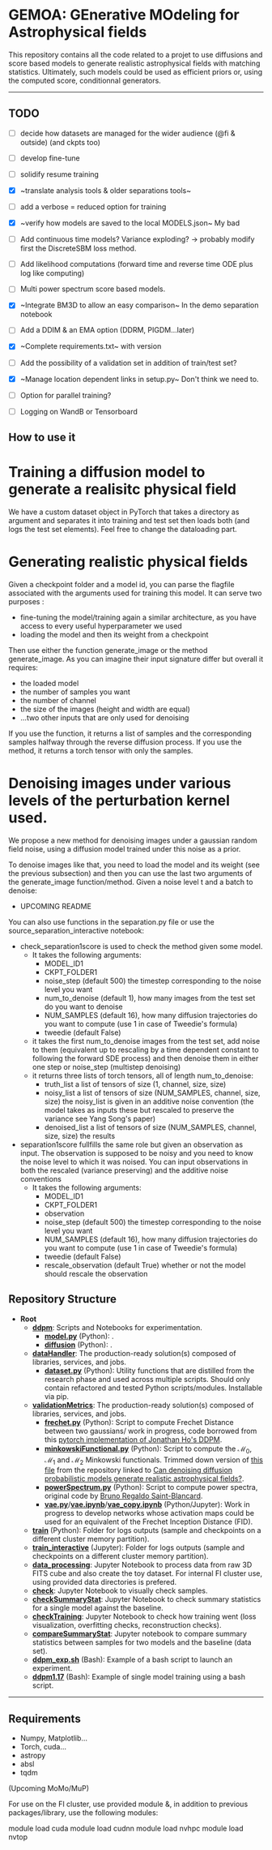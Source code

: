 # GEMOA: GEnerative MOdeling for Astrophysical fields

This repository contains all the code related to a projet to use diffusions and score based models to generate realistic astrophysical fields with matching statistics. Ultimately, such models could be used as efficient priors or, using the computed score, conditionnal generators.

<!-- Source Separations with simulation informed priors SSSIP ?-->
---

## TODO 

- [ ] decide how datasets are managed for the wider audience (@fi & outside) (and ckpts too)
- [ ] develop fine-tune
- [ ] solidify resume training
- [X] ~translate analysis tools & older separations tools~
- [ ] add a verbose = reduced option for training
- [X] ~verify how models are saved to the local MODELS.json~ My bad
- [ ] Add continuous time models? Variance exploding? -> probably modify first the DiscreteSBM loss method.
- [ ] Add likelihood computations (forward time and reverse time ODE plus log like computing)
- [ ] Multi power spectrum score based models.
- [X] ~Integrate BM3D to allow an easy comparison~ In the demo separation notebook
- [ ] Add a DDIM & an EMA option (DDRM, PIGDM...later)
- [X] ~Complete requirements.txt~ with version
- [ ] Add the possibility of a validation set in addition of train/test set?
- [X] ~Manage location dependent links in setup.py~ Don't think we need to.
- [ ] Option for parallel training?
- [ ] Logging on WandB or Tensorboard


## How to use it

# Training a diffusion model to generate a realisitc physical field

We have a custom dataset object in PyTorch that takes a directory as argument and separates it into training and test set then loads both (and logs the test set elements).
Feel free to change the dataloading part.

# Generating realistic physical fields

Given a checkpoint folder and a model id, you can parse the flagfile associated with the arguments used for training this model. It can serve two purposes : 
- fine-tuning the model/training again a similar architecture, as you have access to every useful hyperparameter we used
- loading the model and then its weight from a checkpoint

Then use either the function generate_image or the method generate_image. As you can imagine their input signature differ but overall it requires:
- the loaded model
- the number of samples you want
- the number of channel
- the size of the images (height and width are equal)
- ...two other inputs that are only used for denoising

If you use the function, it returns a list of samples and the corresponding samples halfway through the reverse diffusion process. If you use the method, it returns a torch tensor with only the samples.

# Denoising images under various levels of the perturbation kernel used.

We propose a new method for denoising images under a gaussian random field noise, using a diffusion model trained under this noise as a prior. 

To denoise images like that, you need to load the model and its weight (see the previous subsection) and then you can use the last two arguments of the generate_image function/method. Given a noise level t and a batch to denoise:
- UPCOMING README

You can also use functions in the separation.py file or use the source_separation_interactive notebook:
- check_separation1score is used to check the method given some model. 
  - It takes the following arguments:
    - MODEL_ID1
    - CKPT_FOLDER1
    - noise_step (default 500) the timestep corresponding to the noise level you want
    - num_to_denoise (default 1), how many images from the test set do you want to denoise
    - NUM_SAMPLES (default 16), how many diffusion trajectories do you want to compute (use 1 in case of Tweedie's formula)
    - tweedie (default False)
  - it takes the first num_to_denoise images from the test set, add noise to them (equivalent up to rescaling by a time dependent constant to following the forward SDE process) and then denoise them in either one step or noise_step (multistep denoising)
  - it returns three lists of torch tensors, all of length num_to_denoise:
    - truth_list a list of tensors of size (1, channel, size, size)
    - noisy_list a list of tensors of size (NUM_SAMPLES, channel, size, size) the noisy_list is given in an additive noise convention (the model takes as inputs these but rescaled to preserve the variance see Yang Song's paper)  
    - denoised_list a list of tensors of size (NUM_SAMPLES, channel, size, size) the results
- separation1score fullfills the same role but given an observation as input. The observation is supposed to be noisy and you need to know the noise level to which it was noised. You can input observations in both the rescaled (variance preserving) and the additive noise conventions
  - It takes the following arguments:
    - MODEL_ID1
    - CKPT_FOLDER1
    - observation
    - noise_step (default 500) the timestep corresponding to the noise level you want
    - NUM_SAMPLES (default 16), how many diffusion trajectories do you want to compute (use 1 in case of Tweedie's formula)
    - tweedie (default False)
    - rescale_observation (default True) whether or not the model should rescale the observation
  
## Repository Structure

- **Root**
  - **[ddpm](./ddpm)**: Scripts and Notebooks for experimentation.
    - **[model.py](./ddpm/model.py)** (Python): .
    - **[diffusion](./ddpm/diffusion.py)** (Python): .
  - **[dataHandler](./dataHandler)**: The production-ready solution(s) composed of libraries, services, and jobs.
    - **[dataset.py](./dataHandler/dataset.py)** (Python): Utility functions that are distilled from the research phase and used across multiple scripts. Should only contain refactored and tested Python scripts/modules. Installable via pip.
  - **[validationMetrics](./validationMetrics)**: The production-ready solution(s) composed of libraries, services, and jobs.
    - **[frechet.py](./validationMetrics/frechet.py)** (Python): Script to compute Frechet Distance between two gaussians/ work in progress, code borrowed from this [pytorch implementation of Jonathan Ho's DDPM](https://github.com/w86763777/pytorch-ddpm).
    - **[minkowskiFunctional.py](./validationMetrics/frechet.py)** (Python): Script to compute the $\mathcal{M_0}$, $\mathcal{M_1}$ and $\mathcal{M_2}$ Minkowski functionals. Trimmed down version of [this file](https://github.com/nmudur/diffusion-models-astrophysical-fields-mlps/blob/15869027b4c57788129cb0985c20090e80418369/annotated/evaluate.py) from the repository linked to [Can denoising diffusion probabilistic models generate realistic astrophysical fields?](https://arxiv.org/abs/2211.12444).
    - **[powerSpectrum.py](./validationMetrics/powerSpectrum.py)** (Python): Script to compute power spectra, original code by [Bruno Regaldo Saint-Blancard](https://users.flatironinstitute.org/~bregaldosaintblancard/).
    - **[vae.py](./validationMetrics/vae.py)**/**[vae.ipynb](./validationMetrics/vae.ipynb)**/**[vae_copy.ipynb](./validationMetrics/vae_copy.ipynb)** (Python/Jupyter): Work in progress to develop networks whose activation maps could be used for an equivalent of the Frechet Inception Distance (FID).
  - **[train](./train.py)** (Python): Folder for logs outputs (sample and checkpoints on a different cluster memory partition).
  - **[train_interactive](./train_interactive.ipynb)** (Jupyter): Folder for logs outputs (sample and checkpoints on a different cluster memory partition).
  - **[data_processing](./data_processing.ipynb)**: Jupyter Notebook to process data from raw 3D FITS cube and also create the toy dataset. For internal FI cluster use, using provided data directories is prefered.
  - **[check](./check.ipynb)**: Jupyter Notebook to visually check samples.
  - **[checkSummaryStat](./checkSummaryStat.ipynb)**: Jupyter Notebook to check summary statistics for a single model against the baseline.
  - **[checkTraining](./checkTraining.ipynb)**: Jupyter Notebook to check how training went (loss visualization, overfitting checks, reconstruction checks).
  - **[compareSummaryStat](./compareSummaryStat.ipynb)**: Jupyter notebook to compare summary statistics between samples for two models and the baseline (data set).
  - **[ddpm_exp.sh](./ddpm_exp.sh)** (Bash): Example of a bash script to launch an experiment.
  - **[ddpm1.17](./ddpm1.17.sh)** (Bash): Example of single model training using a bash script.

---

## Requirements

- Numpy, Matplotlib...
- Torch, cuda...
- astropy
- absl
- tqdm

(Upcoming MoMo/MuP)

For use on the FI cluster, use provided module &, in addition to previous packages/library, use the following modules:

module load cuda
module load cudnn
module load nvhpc
module load nvtop
